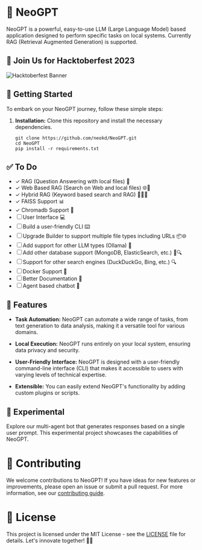 # 🚀 NeoGPT

NeoGPT is a powerful, easy-to-use LLM (Large Language Model) based application designed to perform specific tasks on local systems. Currently RAG (Retrieval Augmented Generation) is supported.

## 🎉 Join Us for Hacktoberfest 2023
![Hacktoberfest Banner](./readme.png)

## 🚀 Getting Started

To embark on your NeoGPT journey, follow these simple steps:

1. **Installation:** Clone this repository and install the necessary dependencies.


   ```
   git clone https://github.com/neokd/NeoGPT.git
   cd NeoGPT
   pip install -r requirements.txt
    ```

## ✅ To Do
- ✓ RAG (Question Answering with local files) 📂
- ✓ Web Based RAG (Search on Web and local files) 🌐📂
- ✓ Hybrid RAG (Keyword based search and RAG) 🕵️‍♂️📂
- ✓ FAISS Support 📊
- ✓ Chromadb Support 🎵
- ☐ User Interface 💻
- ☐ Build a user-friendly CLI ⌨️
- ☐ Upgrade Builder to support multiple file types including URLs 📦🌐
- ☐ Add support for other LLM types (Ollama) 🧠
- ☐ Add other database support (MongoDB, ElasticSearch, etc.) 📁🔍
- ☐ Support for other search engines (DuckDuckGo, Bing, etc.) 🔍
- ☐ Docker Support 🐳
- ☐ Better Documentation 📖
- ☐ Agent based chatbot 🤖

## 🌟 Features

- **Task Automation:** NeoGPT can automate a wide range of tasks, from text generation to data analysis, making it a versatile tool for various domains.

- **Local Execution:** NeoGPT runs entirely on your local system, ensuring data privacy and security.

- **User-Friendly Interface:** NeoGPT is designed with a user-friendly command-line interface (CLI) that makes it accessible to users with varying levels of technical expertise.

- **Extensible:** You can easily extend NeoGPT's functionality by adding custom plugins or scripts.

## 🔬 Experimental

Explore our multi-agent bot that generates responses based on a single user prompt. This experimental project showcases the capabilities of NeoGPT.


# 👥 Contributing
We welcome contributions to NeoGPT! If you have ideas for new features or improvements, please open an issue or submit a pull request. For more information, see our [contributing guide](CONTRIBUTING.md).

# 📄 License
This project is licensed under the MIT License - see the [LICENSE](LICENSE) file for details. Let's innovate together! 🤖✨